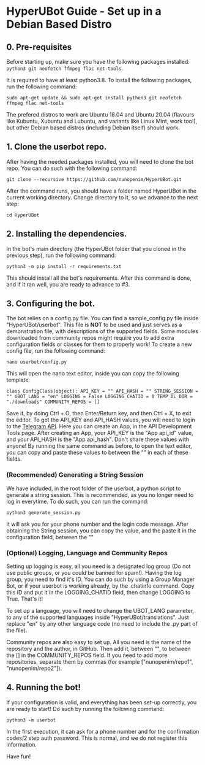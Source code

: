 # HyperUBot Guide - Set up in a Debian Based Distro
## 0. Pre-requisites

Before starting up, make sure you have the following packages installed: ``python3 git neofetch ffmpeg flac net-tools``.

It is required to have at least python3.8. To install the following packages, run the following command:

``sudo apt-get update && sudo apt-get install python3 git neofetch ffmpeg flac net-tools``

The prefered distros to work are Ubuntu 18.04 and Ubuntu 20.04 (flavours like Kubuntu, Xubuntu and Lubuntu, and variants like Linux Mint, work too!), but other Debian based distros (including Debian itself) should work.

## 1. Clone the userbot repo.

After having the needed packages installed, you will need to clone the bot repo. You can do such with the following command:

``git clone --recursive https://github.com/nunopenim/HyperUBot.git``

After the command runs, you should have a folder named HyperUBot in the current working directory. Change directory to it, so we advance to the next step:

``cd HyperUBot``

## 2. Installing the dependencies.

In the bot's main directory (the HyperUBot folder that you cloned in the previous step), run the following command:

``python3 -m pip install -r requirements.txt``

This should install all the bot's requirements. After this command is done, and if it ran well, you are ready to advance to #3.

## 3. Configuring the bot.

The bot relies on a config.py file. You can find a sample_config.py file inside "HyperUBot/userbot". This file is **NOT** to be used and just serves as a demonstration file, with descriptions of the supported fields. Some modules downloaded from community repos might require you to add extra configuration fields or classes for them to properly work! To create a new config file, run the following command:

``nano userbot/config.py``

This will open the nano text editor, inside you can copy the following template:

``
class ConfigClass(object):
    API_KEY = ""
    API_HASH = ""
    STRING_SESSION = ""
    UBOT_LANG = "en"
    LOGGING = False
    LOGGING_CHATID = 0
    TEMP_DL_DIR = "./downloads"
    COMMUNITY_REPOS = []
``

Save it, by doing Ctrl + O, then Enter/Return key, and then Ctrl + X, to exit the editor. To get the API_KEY and API_HASH values, you will need to login to the [Telegram API](https://my.telegram.org/). Here you can create an App, in the API Development Tools page. After creating an App, your API_KEY is the "App api_id" value, and your API_HASH is the "App api_hash". Don't share these values with anyone! By running the same command as before, to open the text editor, you can copy and paste these values to between the "" in each of these fields. 

### (Recommended) Generating a String Session

We have included, in the root folder of the userbot, a python script to generate a string session. This is recommended, as you no longer need to log in everytime. To do such, you can run the command:

``python3 generate_session.py``

It will ask you for your phone number and the login code message. After obtaining the String session, you can copy the value, and the paste it in the configuration field, between the ""

### (Optional) Logging, Language and Community Repos

Setting up logging is easy, all you need is a designated log group (Do not use public groups, or you could be banned for spam!). Having the log group, you need to find it's ID. You can do such by using a Group Manager Bot, or if your userbot is working already, by the .chatinfo command. Copy this ID and put it in the LOGGING_CHATID field, then change LOGGING to True. That's it!

To set up a language, you will need to change the UBOT_LANG parameter, to any of the supported languages inside "HyperUBot/translations". Just replace "en" by any other language code (no need to include the .py part of the file).

Community repos are also easy to set up. All you need is the name of the repository and the author, in GitHub. Then add it, between "", to between the [] in the COMMUNITY_REPOS field. If you need to add more repositories, separate them by commas (for example ["nunopenim/repo1", "nunopenim/repo2"]).

## 4. Running the bot!

If your configuration is valid, and everything has been set-up correctly, you are ready to start! Do such by running the following command:

``python3 -m userbot``

In the first execution, it can ask for a phone number and for the confirmation codes/2 step auth password. This is normal, and we do not register this information.

Have fun!
